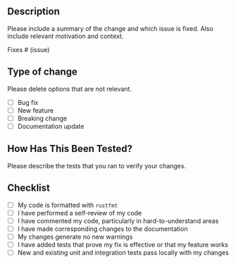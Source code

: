 ## Description

Please include a summary of the change and which issue is fixed. Also include relevant motivation and context.

Fixes # (issue)

## Type of change

Please delete options that are not relevant.

- [ ] Bug fix
- [ ] New feature
- [ ] Breaking change
- [ ] Documentation update

## How Has This Been Tested?

Please describe the tests that you ran to verify your changes.

## Checklist

- [ ] My code is formatted with `rustfmt`
- [ ] I have performed a self-review of my code
- [ ] I have commented my code, particularly in hard-to-understand areas
- [ ] I have made corresponding changes to the documentation
- [ ] My changes generate no new warnings
- [ ] I have added tests that prove my fix is effective or that my feature works
- [ ] New and existing unit and integration tests pass locally with my changes
